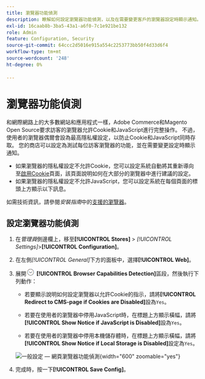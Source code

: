 ```yaml
---
title: 瀏覽器功能偵測
description: 瞭解如何設定瀏覽器功能偵測，以及在需要變更客戶的瀏覽器設定時顯示通知。
exl-id: 16caab8b-3ba5-43a1-a6f0-7c1e921be132
role: Admin
feature: Configuration, Security
source-git-commit: 64ccc2d5016e915a554c2253773bb50f4d33d6f4
workflow-type: tm+mt
source-wordcount: '248'
ht-degree: 0%

---
```


# 瀏覽器功能偵測

和網際網路上的大多數網站和應用程式一樣，Adobe Commerce和Magento Open Source要求訪客的瀏覽器允許Cookie和JavaScript進行完整操作。 不過，使用者的瀏覽器偶爾會設為最高隱私權設定，以防止Cookie和JavaScript同時存取。 您的商店可以設定為測試每位訪客瀏覽器的功能，並在需要變更設定時顯示通知。

- 如果瀏覽器的隱私權設定不允許Cookie，您可以設定系統自動將其重新導向至[啟用Cookie](../content-design/pages.md#enable-cookies)頁面，該頁面說明如何在大部分的瀏覽器中進行建議的設定。
- 如果瀏覽器的隱私權設定不允許JavaScript，您可以設定系統在每個頁面的標頭上方顯示以下訊息。

如需技術資訊，請參閱&#x200B;_安裝指南_&#x200B;中的[支援的瀏覽器](https://experienceleague.adobe.com/docs/commerce-operations/installation-guide/system-requirements.html?lang=zh-Hant#supported-browsers)。

## 設定瀏覽器功能偵測

1. 在&#x200B;_管理員_&#x200B;側邊欄上，移至&#x200B;**[!UICONTROL Stores]** > _[!UICONTROL Settings]_>**[!UICONTROL Configuration]**。

1. 在左側&#x200B;_[!UICONTROL General]_&#x200B;下方的面板中，選擇&#x200B;**[!UICONTROL Web]**。

1. 展開![展開選取器](../assets/icon-display-expand.png) **[!UICONTROL Browser Capabilities Detection]**&#x200B;區段，然後執行下列動作：

   - 若要顯示說明如何設定瀏覽器以允許Cookie的指示，請將&#x200B;**[!UICONTROL Redirect to CMS-page if Cookies are Disabled]**&#x200B;設為`Yes`。

   - 若要在使用者的瀏覽器中停用JavaScript時，在標題上方顯示橫幅，請將&#x200B;**[!UICONTROL Show Notice if JavaScript is Disabled]**&#x200B;設為`Yes`。

   - 若要在使用者的瀏覽器中停用本機儲存體時，在標題上方顯示橫幅，請將&#x200B;**[!UICONTROL Show Notice if Local Storage is Disabled]**&#x200B;設定為`Yes`。

   ![一般設定 — 網頁瀏覽器功能偵測](../configuration-reference/general/assets/web-browser-capabilities-detection.png){width="600" zoomable="yes"}

1. 完成時，按一下&#x200B;**[!UICONTROL Save Config]**。
